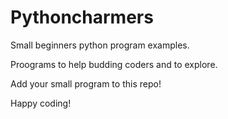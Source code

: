 # Pythoncharmers

Small beginners python program examples.

Proograms to help budding coders and to explore.

Add your small program to this repo!

Happy coding!
